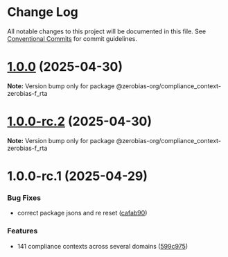 # Change Log

All notable changes to this project will be documented in this file.
See [Conventional Commits](https://conventionalcommits.org) for commit guidelines.

# [1.0.0](https://github.com/zerobias-org/compliance_context/compare/@zerobias-org/compliance_context-zerobias-f_rta@1.0.0-rc.2...@zerobias-org/compliance_context-zerobias-f_rta@1.0.0) (2025-04-30)

**Note:** Version bump only for package @zerobias-org/compliance_context-zerobias-f_rta





# [1.0.0-rc.2](https://github.com/zerobias-org/compliance_context/compare/@zerobias-org/compliance_context-zerobias-f_rta@1.0.0-rc.1...@zerobias-org/compliance_context-zerobias-f_rta@1.0.0-rc.2) (2025-04-30)

**Note:** Version bump only for package @zerobias-org/compliance_context-zerobias-f_rta





# 1.0.0-rc.1 (2025-04-29)


### Bug Fixes

* correct package jsons and re reset ([cafab90](https://github.com/zerobias-org/compliance_context/commit/cafab90b3771e45ffeefa4ea2dca415266baa99f))


### Features

* 141 compliance contexts across several domains ([599c975](https://github.com/zerobias-org/compliance_context/commit/599c975fcf3da5bbfffe4113c7f5f793e5231e68))
